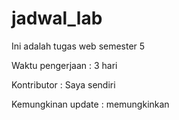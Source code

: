 # jadwal_lab

Ini adalah tugas web semester 5

Waktu pengerjaan : 3 hari

Kontributor : Saya sendiri

Kemungkinan update : memungkinkan